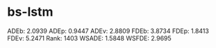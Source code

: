 # bs-lstm

ADEb: 2.0939
ADEp: 0.9447
ADEv: 2.8809
FDEb: 3.8734
FDEp: 1.8413
FDEv: 5.2471
Rank: 1403
WSADE: 1.5848
WSFDE: 2.9695